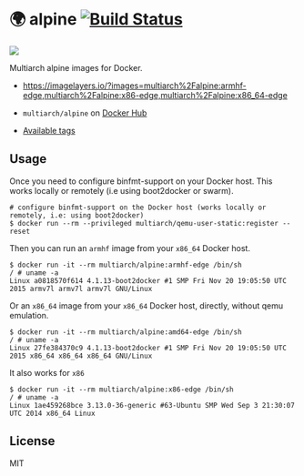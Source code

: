 # :earth_africa: alpine [![Build Status](https://travis-ci.org/multiarch/alpine.svg?branch=master)](https://travis-ci.org/multiarch/alpine)

![](https://raw.githubusercontent.com/multiarch/dockerfile/master/logo.jpg)

Multiarch alpine images for Docker.

* https://imagelayers.io/?images=multiarch%2Falpine:armhf-edge,multiarch%2Falpine:x86-edge,multiarch%2Falpine:x86_64-edge

* `multiarch/alpine` on [Docker Hub](https://hub.docker.com/r/multiarch/alpine/)
* [Available tags](https://hub.docker.com/r/multiarch/alpine/tags/)

## Usage

Once you need to configure binfmt-support on your Docker host.
This works locally or remotely (i.e using boot2docker or swarm).

```console
# configure binfmt-support on the Docker host (works locally or remotely, i.e: using boot2docker)
$ docker run --rm --privileged multiarch/qemu-user-static:register --reset
```

Then you can run an `armhf` image from your `x86_64` Docker host.

```console
$ docker run -it --rm multiarch/alpine:armhf-edge /bin/sh
/ # uname -a
Linux a0818570f614 4.1.13-boot2docker #1 SMP Fri Nov 20 19:05:50 UTC 2015 armv7l armv7l armv7l GNU/Linux
```

Or an `x86_64` image from your `x86_64` Docker host, directly, without qemu emulation.

```console
$ docker run -it --rm multiarch/alpine:amd64-edge /bin/sh
/ # uname -a
Linux 27fe384370c9 4.1.13-boot2docker #1 SMP Fri Nov 20 19:05:50 UTC 2015 x86_64 x86_64 x86_64 GNU/Linux
```

It also works for `x86`

```console
$ docker run -it --rm multiarch/alpine:x86-edge /bin/sh
/ # uname -a
Linux 1ae459268bce 3.13.0-36-generic #63-Ubuntu SMP Wed Sep 3 21:30:07 UTC 2014 x86_64 Linux
```

## License

MIT
